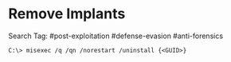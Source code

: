 # Remove Implants

Search Tag: #post-exploitation #defense-evasion #anti-forensics

`C:\> misexec /q /qn /norestart /uninstall {<GUID>}`